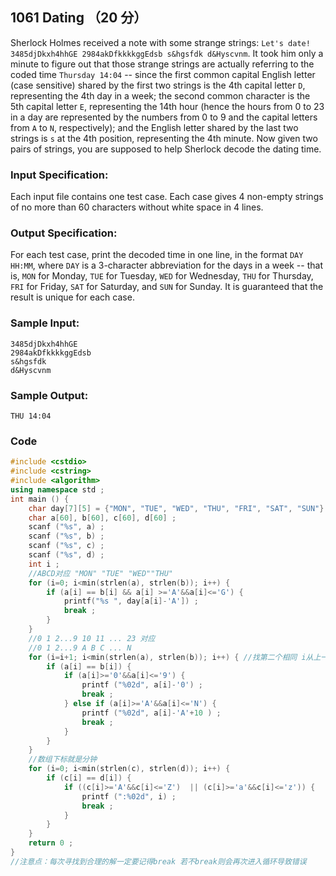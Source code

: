 ## 1061 Dating （20 分）

Sherlock Holmes received a note with some strange strings: `Let's date! 3485djDkxh4hhGE 2984akDfkkkkggEdsb s&hgsfdk d&Hyscvnm`. It took him only a minute to figure out that those strange strings are actually referring to the coded time `Thursday 14:04` -- since the first common capital English letter (case sensitive) shared by the first two strings is the 4th capital letter `D`, representing the 4th day in a week; the second common character is the 5th capital letter `E`, representing the 14th hour (hence the hours from 0 to 23 in a day are represented by the numbers from 0 to 9 and the capital letters from `A` to `N`, respectively); and the English letter shared by the last two strings is `s` at the 4th position, representing the 4th minute. Now given two pairs of strings, you are supposed to help Sherlock decode the dating time.

### Input Specification:

Each input file contains one test case. Each case gives 4 non-empty strings of no more than 60 characters without white space in 4 lines.

### Output Specification:

For each test case, print the decoded time in one line, in the format `DAY HH:MM`, where `DAY` is a 3-character abbreviation for the days in a week -- that is, `MON` for Monday, `TUE` for Tuesday, `WED` for Wednesday, `THU` for Thursday, `FRI` for Friday, `SAT` for Saturday, and `SUN` for Sunday. It is guaranteed that the result is unique for each case.

### Sample Input:

```in
3485djDkxh4hhGE 
2984akDfkkkkggEdsb 
s&hgsfdk 
d&Hyscvnm
```

### Sample Output:

```out
THU 14:04
```

### Code

```c++
#include <cstdio>
#include <cstring>
#include <algorithm>
using namespace std ;
int main () {
	char day[7][5] = {"MON", "TUE", "WED", "THU", "FRI", "SAT", "SUN"} ; //二维数组存储字符串数组 
	char a[60], b[60], c[60], d[60] ;
	scanf ("%s", a) ;
	scanf ("%s", b) ;
	scanf ("%s", c) ;
	scanf ("%s", d) ;
	int i ;
	//ABCD对应 "MON" "TUE" "WED""THU" 
	for (i=0; i<min(strlen(a), strlen(b)); i++) {
		if (a[i] == b[i] && a[i] >='A'&&a[i]<='G') {
			printf("%s ", day[a[i]-'A']) ;
			break ;				 
		}
	}
	//0 1 2...9 10 11 ... 23 对应 
	//0 1 2...9 A B C ... N 
	for (i=i+1; i<min(strlen(a), strlen(b)); i++) { //找第二个相同 i从上一个i+1开始 
		if (a[i] == b[i]) {
			if (a[i]>='0'&&a[i]<='9') {
				printf ("%02d", a[i]-'0') ;
				break ;
			} else if (a[i]>='A'&&a[i]<='N') {
				printf ("%02d", a[i]-'A'+10 ) ; 
				break ;
			}
		}
	}
	//数组下标就是分钟 
	for (i=0; i<min(strlen(c), strlen(d)); i++) {
		if (c[i] == d[i]) {
			if ((c[i]>='A'&&c[i]<='Z')  || (c[i]>='a'&&c[i]<='z')) {
				printf (":%02d", i) ;
				break ;
			}
		}
	}
	return 0 ;
} 
//注意点：每次寻找到合理的解一定要记得break 若不break则会再次进入循环导致错误 
```


